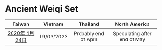 # Ancient Weiqi Set

| Taiwan | Vietnam | Thailand | North America |
| :-: | :-: | :-: | :-: |
| [2020年 4月 24日](http://9y.bfage.com/news/detail/2365) | 19/03/2023 | Probably end of April | Speculating after end of May |

